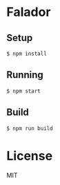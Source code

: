 # Falador


## Setup

```
$ npm install
```

## Running

```
$ npm start
```

## Build

```
$ npm run build
```

# License

MIT
